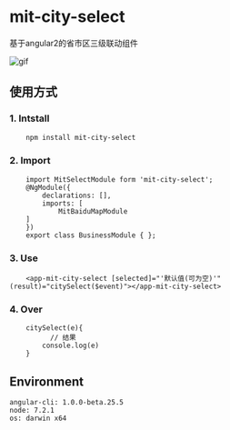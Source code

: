# mit-city-select
基于angular2的省市区三级联动组件

![gif](https://cloud.githubusercontent.com/assets/8294751/22183022/afbdcdee-e0ee-11e6-8e6b-ac6a7c2b1da3.gif)

## 使用方式

### 1. Intstall
```bash
    npm install mit-city-select
```    


### 2. Import 
```
    import MitSelectModule form 'mit-city-select';
    @NgModule({
        declarations: [],
        imports: [
            MitBaiduMapModule
    ]
    })
    export class BusinessModule { };
```

### 3. Use
```
    <app-mit-city-select [selected]="'默认值(可为空)'" (result)="citySelect($event)"></app-mit-city-select>
```

### 4. Over
```
    citySelect(e){
          // 结果
        console.log(e)
    }
```
 

## Environment
```
angular-cli: 1.0.0-beta.25.5
node: 7.2.1
os: darwin x64

```